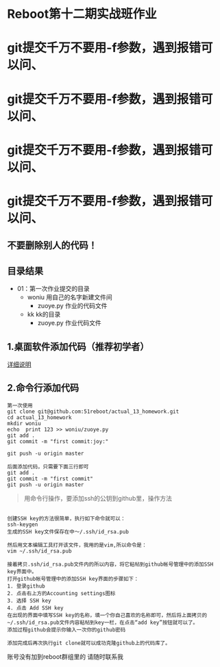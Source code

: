 


# Reboot第十二期实战班作业

# git提交千万不要用-f参数，遇到报错可以问、
# git提交千万不要用-f参数，遇到报错可以问、
# git提交千万不要用-f参数，遇到报错可以问、
# git提交千万不要用-f参数，遇到报错可以问、

## 不要删除别人的代码！



## 目录结果

* 01：第一次作业提交的目录
    - woniu 用自己的名字新建文件间
        + zuoye.py 作业的代码文件
    - kk kk的目录
        + zuoye.py 作业代码文件


## 1.桌面软件添加代码（推荐初学者）


[详细说明](https://github.com/shengxinjing/my_blog/issues/4)



## 2.命令行添加代码

```
第一次使用
git clone git@github.com:51reboot/actual_13_homework.git
cd actual_13_homework
mkdir woniu
echo  print 123 >> woniu/zuoye.py
git add .
git commit -m "first commit:joy:"

git push -u origin master

后面添加代码，只需要下面三行即可
git add .
git commit -m "first commit"
git push -u origin master
```

> 用命令行操作，要添加ssh的公钥到github里，操作方法


```

创建SSH key的方法很简单，执行如下命令就可以：
ssh-keygen
生成的SSH key文件保存在中～/.ssh/id_rsa.pub

然后用文本编辑工具打开该文件，我用的是vim,所以命令是：
vim ~/.ssh/id_rsa.pub

接着拷贝.ssh/id_rsa.pub文件内的所以内容，将它粘帖到github帐号管理中的添加SSH key界面中。
打开github帐号管理中的添加SSH key界面的步骤如下：
1. 登录github
2. 点击右上方的Accounting settings图标
3. 选择 SSH key
4. 点击 Add SSH key
在出现的界面中填写SSH key的名称，填一个你自己喜欢的名称即可，然后将上面拷贝的~/.ssh/id_rsa.pub文件内容粘帖到key一栏，在点击“add key”按钮就可以了。
添加过程github会提示你输入一次你的github密码

添加完成后再次执行git clone就可以成功克隆github上的代码库了。
```




账号没有加到reboot群组里的 请随时联系我
